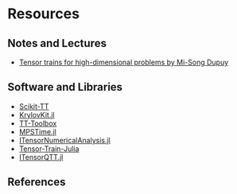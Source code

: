 # Resources

## Notes and Lectures
- [Tensor trains for high-dimensional problems by Mi-Song Dupuy](https://msdupuy.github.io/teaching/TT_lectures_2025.pdf)

## Software and Libraries
- [Scikit-TT](https://github.com/PGelss/scikit_tt)
- [KrylovKit.jl](https://github.com/Jutho/KrylovKit.jl)
- [TT-Toolbox](https://github.com/oseledets/ttpy)
- [MPSTime.jl](https://github.com/hugopstackhouse/MPSTime.jl)
- [ITensorNumericalAnalysis.jl](https://github.com/JoeyT1994/ITensorNumericalAnalysis.jl)
- [Tensor-Train-Julia](https://github.com/msdupuy/Tensor-Train-Julia)
- [ITensorQTT.jl](https://github.com/ITensor/ITensorQTT.jl)

## References

```@bibliography
```

